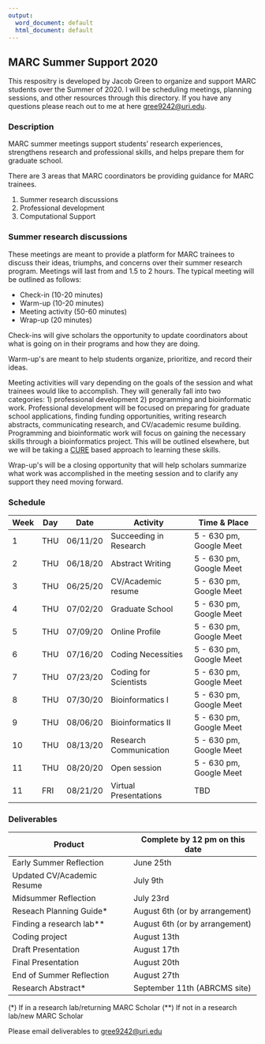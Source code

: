 ```yaml
---
output:
  word_document: default
  html_document: default
---
```


## MARC Summer Support 2020

This respositry is developed by Jacob Green to organize and support MARC students over the Summer of 2020. I will be scheduling meetings, planning sessions, and other resources through this directory. If you have any questions please reach out to me at here gree9242@uri.edu. 

### Description
MARC summer meetings support students’ research experiences, strengthens research and professional skills, and helps prepare them for graduate school.

There are 3 areas that MARC coordinators be providing guidance for MARC trainees. 

1) Summer research discussions
2) Professional development
3) Computational Support

### Summer research discussions
These meetings are meant to provide a platform for MARC trainees to discuss their ideas, triumphs, and concerns over their summer research program. Meetings will last from and 1.5 to 2 hours. The typical meeting will be outlined as follows:

* Check-in (10-20 minutes)
* Warm-up (10-20 minutes)
* Meeting activity (50-60 minutes)
* Wrap-up (20 minutes)

Check-ins will give scholars the opportunity to update coordinators about what is going on in their programs and how they are doing.

Warm-up's are meant to help students organize, prioritize, and record their ideas.

Meeting activities will vary depending on the goals of the session and what trainees would like to accomplish. They will generally fall into two categories: 1) professional development 2) programming and bioinformatic work. Professional development will be focused on preparing for graduate school applications, finding funding opportunities, writing research abstracts, communicating research, and CV/academic resume building. Programming and bioinformatic work will focus on gaining the necessary skills through a bioinformatics project. This will be outlined elsewhere, but we will be taking a [CURE](https://www.hhmi.org/science-education/programs/model-programs-course-based-undergraduate-research-experience-cre-or-cure) based approach to learning these skills. 

Wrap-up's will be a closing opportunity that will help scholars summarize what work was accomplished in the meeting session and to clarify any support they need moving forward. 

### Schedule 

Week | Day | Date     | Activity               | Time & Place           | 
---- | --- | -------- | ---------------------- | -----------------------|
1    | THU | 06/11/20 | Succeeding in Research | 5 - 630 pm, Google Meet|
2    | THU | 06/18/20 | Abstract Writing       | 5 - 630 pm, Google Meet|
3    | THU | 06/25/20 | CV/Academic resume     | 5 - 630 pm, Google Meet|
4    | THU | 07/02/20 | Graduate School        | 5 - 630 pm, Google Meet|
5    | THU | 07/09/20 | Online Profile         | 5 - 630 pm, Google Meet|
6    | THU | 07/16/20 | Coding Necessities     | 5 - 630 pm, Google Meet|
7    | THU | 07/23/20 | Coding for Scientists  | 5 - 630 pm, Google Meet|
8    | THU | 07/30/20 | Bioinformatics I       | 5 - 630 pm, Google Meet|
9    | THU | 08/06/20 | Bioinformatics II      | 5 - 630 pm, Google Meet|
10   | THU | 08/13/20 | Research Communication | 5 - 630 pm, Google Meet|
11   | THU | 08/20/20 | Open session           | 5 - 630 pm, Google Meet|
11   | FRI | 08/21/20 | Virtual Presentations  | TBD                    |

### Deliverables

Product                    | Complete by 12 pm on this date  |
-------------------------- | ------------------------------- |
Early Summer Reflection    | June 25th                       |
Updated CV/Academic Resume | July 9th                        |
Midsummer Reflection       | July 23rd                       |
Reseach Planning Guide*    | August 6th (or by arrangement)  |
Finding a research lab**   | August 6th (or by arrangement)  |
Coding project             | August 13th                     |
Draft Presentation         | August 17th                     |
Final Presentation         | August 20th                     |
End of Summer Reflection   | August 27th                     | 
Research Abstract*         | September 11th (ABRCMS site)    |

(*) If in a research lab/returning MARC Scholar
(**) If not in a research lab/new MARC Scholar

Please email deliverables to gree9242@uri.edu
